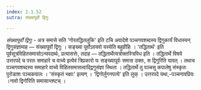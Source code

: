 ```yaml
---
index: 2.1.52
sutra: संख्यापूर्वो द्विगुः

---
```

_संख्यापूर्वो द्विगुः_ - अत्र समासे सति 'गोरतद्धितलुकि' इति टचि अवादेशे पञ्चगवशब्दस्य द्विगुकार्यं विधास्यन् द्विगुसंज्ञामाह — संख्यापूर्वो द्विगुः । सङ्ख्या पूर्वोऽवयवो यस्येति बहुव्रीहिः । 'तद्धितार्थ' इति पूर्वसूत्रविहितसमासोऽन्यपदार्थः, प्रत्यासत्तेः, तदाह — तद्धितार्थेत्यत्रोक्तस्त्रिविध इति । तद्धितार्थे विषये उत्तरपदे च परतः समाहारे च वाच्ये इत्येवं त्रिप्रकारो यः सङ्ख्यापूर्वः समास उक्तः, स द्विगुरिति यावत् । तथाच पञ्चगवशब्दस्य समाहारे वाच्ये विहितसमासत्वाद्द्विगुसंज्ञा स्थिता । तद्धितार्थे तु पञ्चसु कपालेषु संस्कृतः पुरोडाशः पञ्चकपालः । 'संस्कृतं भक्षाः' इत्यण् । 'द्विगोर्लुगनपत्ये' इति लुक् । उत्तरपदे यथा,-पञ्चनावप्रियः ।नावो द्विगो॑रिति समासान्तष्टच् । 